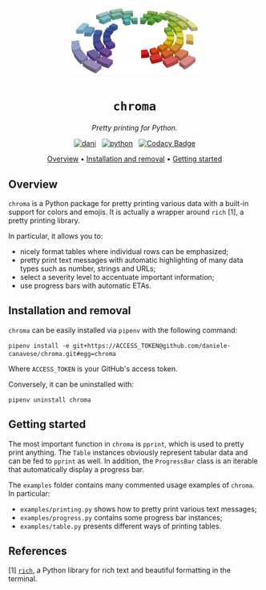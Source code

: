 <h1 align="center">
  <img src="images/chroma.svg" alt="logo" style="width: 50%;"/>
</h1>
<div align="center">

# `chroma`

*Pretty printing for Python.*

[![dani](https://img.shields.io/badge/Daniele-Canavese-5822C2?logo=linkedin&&labelColor=0A66C2)](https://www.linkedin.com/in/daniele-canavese/)
&nbsp;
[![python](https://img.shields.io/badge/Python-3776AB?logo=python&logoColor=white)](https://www.python.org/)
&nbsp;
[![Codacy Badge](https://app.codacy.com/project/badge/Grade/3e8c7f470efe44e89268424c5ad6467b)](https://app.codacy.com?utm_source=gh&utm_medium=referral&utm_content=&utm_campaign=Badge_grade)

[Overview](#overview) •
[Installation and removal](#installation-and-removal) •
[Getting started](#getting-started)

</div>

## Overview

`chroma` is a Python package for pretty printing various data with a built-in
support for colors and emojis. It is actually a wrapper around `rich` [1], a
pretty printing library.

In particular, it allows you to:

- nicely format tables where individual rows can be emphasized;
- pretty print text messages with automatic highlighting of many data types such
  as number, strings and URLs;
- select a severity level to accentuate important information;
- use progress bars with automatic ETAs.

## Installation and removal

`chroma` can be easily installed via `pipenv` with the following command:

```shell
pipenv install -e git+https://ACCESS_TOKEN@github.com/daniele-canavese/chroma.git#egg=chroma
```

Where `ACCESS_TOKEN` is your GitHub's access token.

Conversely, it can be uninstalled with:

```shell
pipenv uninstall chroma
```

## Getting started

The most important function in `chroma` is `pprint`, which is used to pretty
print anything. The `Table` instances
obviously represent tabular data and can be fed to `pprint` as well. In
addition, the `ProgressBar` class is an iterable
that automatically display a progress bar.

The `examples` folder contains many commented usage examples of `chroma`. In
particular:

- `examples/printing.py` shows how to pretty print various text messages;
- `examples/progress.py` contains some progress bar instances;
- `examples/table.py` presents different ways of printing tables.

## References

[1] [`rich`](https://github.com/Textualize/rich), a Python library for rich text
and beautiful formatting in the terminal.
